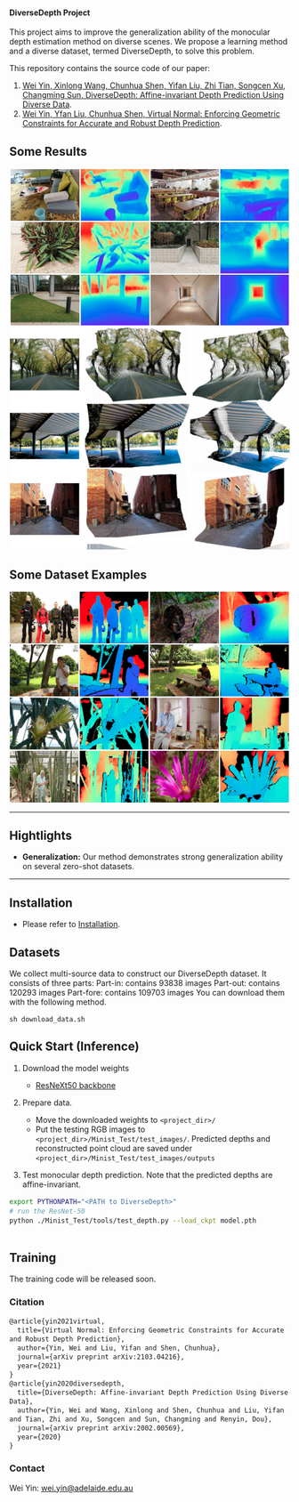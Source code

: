#### DiverseDepth Project
This project aims to improve the generalization ability of the monocular depth estimation method on diverse scenes. We propose a learning method and a diverse dataset, termed DiverseDepth, to solve this problem. 

This repository contains the source code of our paper:
1. [Wei Yin, Xinlong Wang, Chunhua Shen, Yifan Liu, Zhi Tian, Songcen Xu, Changming Sun, DiverseDepth: Affine-invariant Depth Prediction Using Diverse Data](https://arxiv.org/abs/2002.00569).
2. [Wei Yin, Yfan Liu, Chunhua Shen, Virtual Normal: Enforcing Geometric Constraints for Accurate and Robust Depth Prediction](https://arxiv.org/abs/2103.04216).

## Some Results

![Any images online](./examples/any_imgs.jpg)
![Point cloud](./examples/pcd.png)

## Some Dataset Examples
![Dataset](./examples/dataset_examples.png)


****
## Hightlights
- **Generalization:** Our method demonstrates strong generalization ability on several zero-shot datasets.


****
## Installation
- Please refer to [Installation](./Installation.md).

## Datasets
We collect multi-source data to construct our DiverseDepth dataset. It consists of three parts:
Part-in:  contains 93838 images
Part-out: contains 120293 images
Part-fore: contains 109703 images
You can download them with the following method.

```
sh download_data.sh
```


## Quick Start (Inference)

1. Download the model weights
   * [ResNeXt50 backbone](https://cloudstor.aarnet.edu.au/plus/s/ixWf3nTJFZ0YE4q)
2. Prepare data. 
   * Move the downloaded weights to  `<project_dir>/` 
   * Put the testing RGB images to `<project_dir>/Minist_Test/test_images/`. Predicted depths and reconstructed point cloud are saved under `<project_dir>/Minist_Test/test_images/outputs`

3. Test monocular depth prediction. Note that the predicted depths are affine-invariant. 
```bash
export PYTHONPATH="<PATH to DiverseDepth>"
# run the ResNet-50
python ./Minist_Test/tools/test_depth.py --load_ckpt model.pth
 
```

## Training
The training code will be released soon.


### Citation
```
@article{yin2021virtual,
  title={Virtual Normal: Enforcing Geometric Constraints for Accurate and Robust Depth Prediction},
  author={Yin, Wei and Liu, Yifan and Shen, Chunhua},
  journal={arXiv preprint arXiv:2103.04216},
  year={2021}
}
@article{yin2020diversedepth,
  title={DiverseDepth: Affine-invariant Depth Prediction Using Diverse Data},
  author={Yin, Wei and Wang, Xinlong and Shen, Chunhua and Liu, Yifan and Tian, Zhi and Xu, Songcen and Sun, Changming and Renyin, Dou},
  journal={arXiv preprint arXiv:2002.00569},
  year={2020}
}
```
### Contact
Wei Yin: wei.yin@adelaide.edu.au
